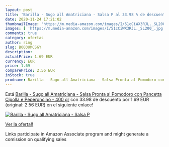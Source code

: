 ```yaml
---
layout: post
title: 'Barilla - Sugo all Amatriciana - Salsa P al 33.98 % de descuento'
date: 2020-11-24 17:21:02
thumbnailImage: 'https://m.media-amazon.com/images/I/51cCiWX3RJL._SL200_.jpg'
images: [ 'https://m.media-amazon.com/images/I/51cCiWX3RJL._SL200_.jpg' ]
comments: true
category: ofertas
author: ring
slug: B003UMCSGY
description:
actualPrice: 1.69 EUR
currency: EUR
price: 1.69
comparePrice: 2.56 EUR
inStock: true
prodname: Barilla - Sugo all Amatriciana - Salsa Pronta al Pomodoro con Pancetta  Cipolla e Peperoncino - 400 gr
---
```


Está [Barilla - Sugo all Amatriciana - Salsa Pronta al Pomodoro con Pancetta  Cipolla e Peperoncino - 400 gr](https://www.amazon.it/dp/B003UMCSGY/?tag=tolees00-21) con 33.98 de descuento por 1.69 EUR (original: 2.56 EUR) en el siguiente enlace!

[![Barilla - Sugo all Amatriciana - Salsa P](https://m.media-amazon.com/images/I/51cCiWX3RJL._SL200_.jpg)](https://www.amazon.it/dp/B003UMCSGY/?tag=tolees00-21)

[Ver la oferta!!](https://www.amazon.it/dp/B003UMCSGY/?tag=tolees00-21)

Links participate in Amazon Associate program and might generate a comission on qualifying sales


